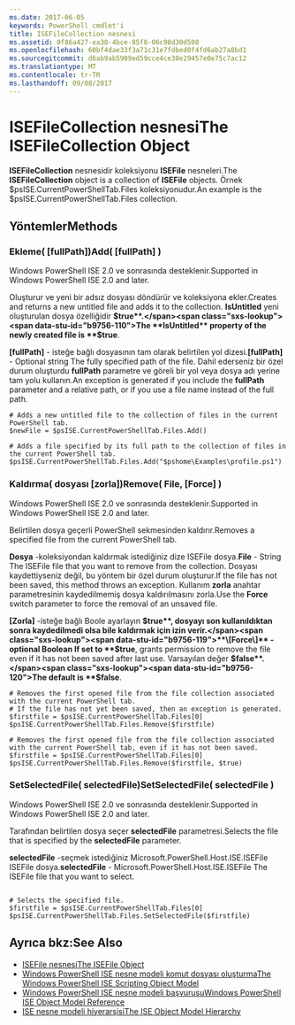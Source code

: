 ```yaml
---
ms.date: 2017-06-05
keywords: PowerShell cmdlet'i
title: ISEFileCollection nesnesi
ms.assetid: 0f86a427-ea38-4bce-85f8-06c98d30d508
ms.openlocfilehash: 60bf4dae33f3a71c31e7fdbed0f4fd6ab27a8bd1
ms.sourcegitcommit: d6ab9ab5909ed59cce4ce30e29457e0e75c7ac12
ms.translationtype: MT
ms.contentlocale: tr-TR
ms.lasthandoff: 09/08/2017
---
```

# <a name="the-isefilecollection-object"></a><span data-ttu-id="b9756-103">ISEFileCollection nesnesi</span><span class="sxs-lookup"><span data-stu-id="b9756-103">The ISEFileCollection Object</span></span>
  <span data-ttu-id="b9756-104">**ISEFileCollection** nesnesidir koleksiyonu **ISEFile** nesneleri.</span><span class="sxs-lookup"><span data-stu-id="b9756-104">The **ISEFileCollection** object is a collection of **ISEFile** objects.</span></span> <span data-ttu-id="b9756-105">Örnek $psISE.CurrentPowerShellTab.Files koleksiyonudur.</span><span class="sxs-lookup"><span data-stu-id="b9756-105">An example is the $psISE.CurrentPowerShellTab.Files collection.</span></span>

## <a name="methods"></a><span data-ttu-id="b9756-106">Yöntemler</span><span class="sxs-lookup"><span data-stu-id="b9756-106">Methods</span></span>

### <a name="add-fullpath-"></a><span data-ttu-id="b9756-107">Ekleme\( \[fullPath\]\)</span><span class="sxs-lookup"><span data-stu-id="b9756-107">Add\( \[fullPath\] \)</span></span>
  <span data-ttu-id="b9756-108">Windows PowerShell ISE 2.0 ve sonrasında desteklenir.</span><span class="sxs-lookup"><span data-stu-id="b9756-108">Supported in Windows PowerShell ISE 2.0 and later.</span></span> 

 <span data-ttu-id="b9756-109">Oluşturur ve yeni bir adsız dosyası döndürür ve koleksiyona ekler.</span><span class="sxs-lookup"><span data-stu-id="b9756-109">Creates and returns a new untitled file and adds it to the collection.</span></span> <span data-ttu-id="b9756-110">**IsUntitled** yeni oluşturulan dosya özelliğidir **$true**.</span><span class="sxs-lookup"><span data-stu-id="b9756-110">The **IsUntitled** property of the newly created file is **$true**.</span></span>

 <span data-ttu-id="b9756-111">**\[fullPath\]**  - isteğe bağlı dosyasının tam olarak belirtilen yol dizesi.</span><span class="sxs-lookup"><span data-stu-id="b9756-111">**\[fullPath\]** - Optional string The fully specified path of the file.</span></span> <span data-ttu-id="b9756-112">Dahil ederseniz bir özel durum oluşturdu **fullPath** parametre ve göreli bir yol veya dosya adı yerine tam yolu kullanın.</span><span class="sxs-lookup"><span data-stu-id="b9756-112">An exception is generated if you include the **fullPath** parameter and a relative path, or if you use a file name instead of the full path.</span></span>

```
# Adds a new untitled file to the collection of files in the current PowerShell tab.
$newFile = $psISE.CurrentPowerShellTab.Files.Add()

# Adds a file specified by its full path to the collection of files in the current PowerShell tab.
$psISE.CurrentPowerShellTab.Files.Add("$pshome\Examples\profile.ps1")

```

### <a name="remove-file-force-"></a><span data-ttu-id="b9756-113">Kaldırma\( dosyası \[zorla\]\)</span><span class="sxs-lookup"><span data-stu-id="b9756-113">Remove\( File, \[Force\] \)</span></span>
  <span data-ttu-id="b9756-114">Windows PowerShell ISE 2.0 ve sonrasında desteklenir.</span><span class="sxs-lookup"><span data-stu-id="b9756-114">Supported in Windows PowerShell ISE 2.0 and later.</span></span> 

 <span data-ttu-id="b9756-115">Belirtilen dosya geçerli PowerShell sekmesinden kaldırır.</span><span class="sxs-lookup"><span data-stu-id="b9756-115">Removes a specified file from the current PowerShell tab.</span></span>

 <span data-ttu-id="b9756-116">**Dosya** -koleksiyondan kaldırmak istediğiniz dize ISEFile dosya.</span><span class="sxs-lookup"><span data-stu-id="b9756-116">**File** - String The ISEFile file that you want to remove from the collection.</span></span> <span data-ttu-id="b9756-117">Dosyası kaydettiyseniz değil, bu yöntem bir özel durum oluşturur.</span><span class="sxs-lookup"><span data-stu-id="b9756-117">If the file has not been saved, this method throws an exception.</span></span> <span data-ttu-id="b9756-118">Kullanım **zorla** anahtar parametresinin kaydedilmemiş dosya kaldırılmasını zorla.</span><span class="sxs-lookup"><span data-stu-id="b9756-118">Use the **Force** switch parameter to force the removal of an unsaved file.</span></span>

 <span data-ttu-id="b9756-119">**\[Zorla\]**  -isteğe bağlı Boole ayarlayın **$true**, dosyayı son kullanıldıktan sonra kaydedilmedi olsa bile kaldırmak için izin verir.</span><span class="sxs-lookup"><span data-stu-id="b9756-119">**\[Force\]** - optional Boolean If set to **$true**, grants permission to remove the file even if it has not been saved after last use.</span></span> <span data-ttu-id="b9756-120">Varsayılan değer **$false**.</span><span class="sxs-lookup"><span data-stu-id="b9756-120">The default is **$false**.</span></span>

```
# Removes the first opened file from the file collection associated with the current PowerShell tab.
# If the file has not yet been saved, then an exception is generated.
$firstfile = $psISE.CurrentPowerShellTab.Files[0]
$psISE.CurrentPowerShellTab.Files.Remove($firstfile)

# Removes the first opened file from the file collection associated with the current PowerShell tab, even if it has not been saved.
$firstfile = $psISE.CurrentPowerShellTab.Files[0]
$psISE.CurrentPowerShellTab.Files.Remove($firstfile, $true)
```

### <a name="setselectedfile-selectedfile-"></a><span data-ttu-id="b9756-121">SetSelectedFile\( selectedFile\)</span><span class="sxs-lookup"><span data-stu-id="b9756-121">SetSelectedFile\( selectedFile \)</span></span>
  <span data-ttu-id="b9756-122">Windows PowerShell ISE 2.0 ve sonrasında desteklenir.</span><span class="sxs-lookup"><span data-stu-id="b9756-122">Supported in Windows PowerShell ISE 2.0 and later.</span></span> 

 <span data-ttu-id="b9756-123">Tarafından belirtilen dosya seçer **selectedFile** parametresi.</span><span class="sxs-lookup"><span data-stu-id="b9756-123">Selects the file that is specified by the **selectedFile** parameter.</span></span>

 <span data-ttu-id="b9756-124">**selectedFile** -seçmek istediğiniz Microsoft.PowerShell.Host.ISE.ISEFile ISEFile dosya.</span><span class="sxs-lookup"><span data-stu-id="b9756-124">**selectedFile** - Microsoft.PowerShell.Host.ISE.ISEFile The ISEFile file that you want to select.</span></span>

```

# Selects the specified file.
$firstfile = $psISE.CurrentPowerShellTab.Files[0]
$psISE.CurrentPowerShellTab.Files.SetSelectedFile($firstfile)

```

## <a name="see-also"></a><span data-ttu-id="b9756-125">Ayrıca bkz:</span><span class="sxs-lookup"><span data-stu-id="b9756-125">See Also</span></span>
- [<span data-ttu-id="b9756-126">ISEFile nesnesi</span><span class="sxs-lookup"><span data-stu-id="b9756-126">The ISEFile Object</span></span>](The-ISEFile-Object.md) 
- [<span data-ttu-id="b9756-127">Windows PowerShell ISE nesne modeli komut dosyası oluşturma</span><span class="sxs-lookup"><span data-stu-id="b9756-127">The Windows PowerShell ISE Scripting Object Model</span></span>](The-Windows-PowerShell-ISE-Scripting-Object-Model.md) 
- [<span data-ttu-id="b9756-128">Windows PowerShell ISE nesne modeli başvurusu</span><span class="sxs-lookup"><span data-stu-id="b9756-128">Windows PowerShell ISE Object Model Reference</span></span>](Windows-PowerShell-ISE-Object-Model-Reference.md) 
- [<span data-ttu-id="b9756-129">ISE nesne modeli hiyerarşisi</span><span class="sxs-lookup"><span data-stu-id="b9756-129">The ISE Object Model Hierarchy</span></span>](The-ISE-Object-Model-Hierarchy.md)
